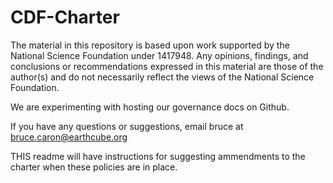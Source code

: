 CDF-Charter
===========
The material in this repository is based upon work supported by the National Science Foundation under 1417948. Any opinions, findings, and conclusions or recommendations expressed in this material are those of the author(s) and do not necessarily reflect the views of the National Science Foundation.

We are experimenting with hosting our governance docs on Github.

If you have any questions or suggestions, email bruce at bruce.caron@earthcube.org


THIS readme will have instructions for suggesting ammendments to the charter when these policies are in place.
